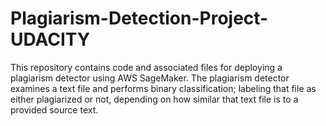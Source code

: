 # Plagiarism-Detection-Project-UDACITY
 This repository contains code and associated files for deploying a plagiarism detector using AWS SageMaker. The plagiarism detector examines a text file and performs binary classification; labeling that file as either plagiarized or not, depending on how similar that text file is to a provided source text.
